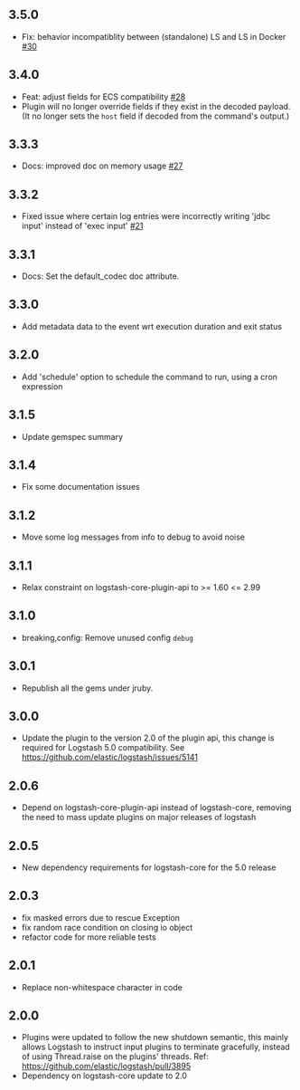 ## 3.5.0
  - Fix: behavior incompatiblity between (standalone) LS and LS in Docker [#30](https://github.com/logstash-plugins/logstash-input-exec/pull/30)

## 3.4.0
  - Feat: adjust fields for ECS compatibility [#28](https://github.com/logstash-plugins/logstash-input-exec/pull/28)
  - Plugin will no longer override fields if they exist in the decoded payload.
    (It no longer sets the `host` field if decoded from the command's output.)

## 3.3.3
  - Docs: improved doc on memory usage [#27](https://github.com/logstash-plugins/logstash-input-exec/pull/27)

## 3.3.2
  - Fixed issue where certain log entries were incorrectly writing 'jdbc input' instead of 'exec input' [#21](https://github.com/logstash-plugins/logstash-input-exec/pull/21)

## 3.3.1
  - Docs: Set the default_codec doc attribute.

## 3.3.0
  - Add metadata data to the event wrt execution duration and exit status

## 3.2.0
  - Add 'schedule' option to schedule the command to run, using a cron expression

## 3.1.5
  - Update gemspec summary

## 3.1.4
  - Fix some documentation issues

## 3.1.2
  - Move some log messages from info to debug to avoid noise

## 3.1.1
  - Relax constraint on logstash-core-plugin-api to >= 1.60 <= 2.99

## 3.1.0
 - breaking,config: Remove unused config `debug`

## 3.0.1
 - Republish all the gems under jruby.

## 3.0.0
 - Update the plugin to the version 2.0 of the plugin api, this change is required for Logstash 5.0 compatibility. See https://github.com/elastic/logstash/issues/5141

## 2.0.6
 - Depend on logstash-core-plugin-api instead of logstash-core, removing the need to mass update plugins on major releases of logstash

## 2.0.5
 - New dependency requirements for logstash-core for the 5.0 release

## 2.0.3
 - fix masked errors due to rescue Exception
 - fix random race condition on closing io object
 - refactor code for more reliable tests

## 2.0.1
 - Replace non-whitespace character in code

## 2.0.0
 - Plugins were updated to follow the new shutdown semantic, this mainly allows Logstash to instruct input plugins to terminate gracefully,
   instead of using Thread.raise on the plugins' threads. Ref: https://github.com/elastic/logstash/pull/3895
 - Dependency on logstash-core update to 2.0
